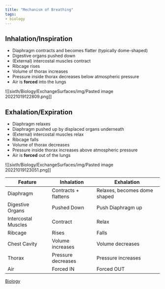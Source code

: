 ```yaml
---
title: "Mechanism of Breathing"
tags:
- biology
---
```


## Inhalation/Inspiration
- Diaphragm contracts and becomes flatter (typically dome-shaped)
- Digestive organs pushed down
- (External) intercostal muscles contract
- Ribcage rises
- Volume of thorax increases
- Pressure inside thorax decreases below atmospheric pressure
- Air is **forced** into the lungs

![[sixth/Biology/ExchangeSurfaces/img/Pasted image 20221019122809.png]]

## Exhalation/Expiration
- Diaphragm relaxes
- Diaphragm pushed up by displaced organs underneath
- (External) intercostal muscles relax
- Ribcage falls
- Volume of thorax decreases
- Pressure inside thorax increases above atmospheric pressure
- Air is **forced** out of the lungs

![[sixth/Biology/ExchangeSurfaces/img/Pasted image 20221019123051.png]]

| Feature             | Inhalation           | Exhalation                   |
|---------------------|----------------------|------------------------------|
| Diaphragm           | Contracts + flattens | Relaxes, becomes dome shaped |
| Digestive Organs    | Pushed Down          | Push Diaphragm up            |
| Intercostal Muscles | Contract             | Relax                        |
| Ribcage             | Rises                | Falls                        |
| Chest Cavity        | Volume increases     | Volume decreases             |
| Thorax              | Pressure decreases   | Pressure increases           |
| Air                 | Forced IN            | Forced OUT                   |


[Biology](/Biology)
